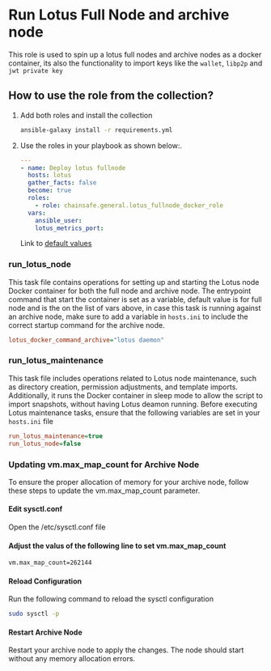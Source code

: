 # Run Lotus Full Node and archive node

This role is used to spin up a lotus full nodes and archive nodes  as a docker container, its also the functionality to import keys like the `wallet`, `libp2p` and `jwt private key`

## How to use the role from the collection?

1. Add both roles and install the collection

    ```sh
    ansible-galaxy install -r requirements.yml
    ```

2. Use the roles in your playbook as shown below:.

    ```yaml
    ---
    - name: Deploy lotus fullnode
      hosts: lotus
      gather_facts: false
      become: true
      roles:
        - role: chainsafe.general.lotus_fullnode_docker_role
      vars:
        ansible_user:
        lotus_metrics_port:

    ```

   Link to [default values](./defaults/main.yml)

### run_lotus_node

This task file contains operations for setting up and starting the Lotus node Docker container for both the full node and archive node.
The entrypoint command that start the container is set as a variable, default value is for full node and is the on the list of vars above, in case this task is running against an archive node, make sure to add a variable in `hosts.ini` to include the correct startup command for the archive node.

   ```ini
   lotus_docker_command_archive="lotus daemon"
   ```

### run_lotus_maintenance

This task file includes operations related to Lotus node maintenance, such as directory creation, permission adjustments, and template imports. Additionally, it runs the Docker container in sleep mode to allow the script to import snapshots, without having Lotus deamon running. Before executing Lotus maintenance tasks, ensure that the following variables are set in your `hosts.ini` file

   ```ini
   run_lotus_maintenance=true
   run_lotus_node=false
   ```

### Updating vm.max_map_count for Archive Node

To ensure the proper allocation of memory for your archive node, follow these steps to update the vm.max_map_count parameter.

#### Edit sysctl.conf

Open the /etc/sysctl.conf file

#### Adjust the valus of the following line to set vm.max_map_count

```sh
vm.max_map_count=262144
```

#### Reload Configuration

Run the following command to reload the sysctl configuration

```sh
sudo sysctl -p
```

#### Restart Archive Node

Restart your archive node to apply the changes. The node should start without any memory allocation errors.
